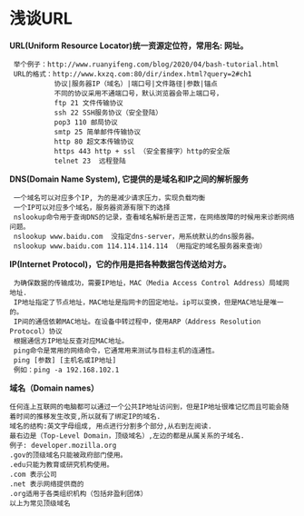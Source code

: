 # 浅谈URL
**URL(Uniform Resource Locator)统一资源定位符，常用名: 网址。**

	 举个例子：http://www.ruanyifeng.com/blog/2020/04/bash-tutorial.html 
	 URL的格式：http://www.kxzq.com:80/dir/index.html?query=2#ch1
	           协议|服务器IP（域名）|端口号|文件路径|参数|锚点
			   不同的协议采用不通端口号，默认浏览器会带上端口号，
			   ftp 21 文件传输协议
			   ssh 22 SSH服务协议（安全登陆）
			   pop3 110 邮局协议
			   smtp 25 简单邮件传输协议
			   http 80 超文本传输协议
			   https 443 http + ssl （安全套接字）http的安全版
			   telnet 23  远程登陆

**DNS(Domain Name System), 它提供的是域名和IP之间的解析服务**

	 一个域名可以对应多个IP, 为的是减少请求压力，实现负载均衡
	 一个IP可以对应多个域名，服务器资源有限下的选择
	 nslookup命令用于查询DNS的记录，查看域名解析是否正常，在网络故障的时候用来诊断网络问题。
	 nslookup www.baidu.com  没指定dns-server，用系统默认的dns服务器。
	 nslookup www.baidu.com 114.114.114.114 （用指定的域名服务器来查询）

**IP(Internet Protocol)，它的作用是把各种数据包传送给对方。**

	 为确保数据的传输成功，需要IP地址，MAC（Media Access Control Address）局域网地址.
	 IP地址指定了节点地址，MAC地址是指网卡的固定地址。ip可以变换，但是MAC地址是唯一的。
	 IP间的通信依赖MAC地址。在设备中转过程中，使用ARP（Address Resolution Protocol）协议
	 根据通信方IP地址反查对应MAC地址。
	 ping命令是常用的网络命令，它通常用来测试与目标主机的连通性。
	 ping [参数] [主机名或IP地址]
	 例如：ping -a 192.168.102.1

**域名（Domain names）**

```
任何连上互联网的电脑都可以通过一个公共IP地址访问到，但是IP地址很难记忆而且可能会随着时间的推移发生改变,所以就有了绑定IP的域名.
域名的结构:英文字母组成, 用点进行分割多个部分,从右到左阅读.
最右边是（Top-Level Domain，顶级域名）,左边的都是从属关系的子域名.
例子: developer.mozilla.org
.gov的顶级域名只能被政府部门使用。
.edu只能为教育或研究机构使用。
.com 表示公司
.net 表示网络提供商的
.org适用于各类组织机构（包括非盈利团体）
以上为常见顶级域名
```



